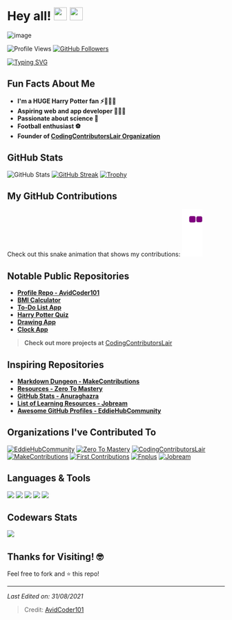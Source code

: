 # Hey all! <img src="https://media2.giphy.com/media/Lm5hxmmI6ucOQGfjKj/giphy.gif?cid=6c09b952o9xti0m387z597k2xqipch3qmqjydym98oef87ve&rid=giphy.gif&ct=s" width="30" height="30"> <img src="https://media.tenor.com/images/2adfe94e69139f3e22623b61d375a7a7/tenor.gif" width="30" height="30">

![image](https://user-images.githubusercontent.com/70807684/126077765-4f1f96ab-c054-4412-9f3a-1c977129a312.png)

![Profile Views](https://profile-counter.glitch.me/Ulises2024/count.svg)
[![GitHub Followers](https://img.shields.io/github/followers/Ulises2024.svg?style=social&label=Followers)](https://github.com/Ulises2024?tab=followers)

[![Typing SVG](https://readme-typing-svg.herokuapp.com?font=Architects+Daughter&color=7AF79A&size=30&lines=Hey!+It's+AvidCoder!;I'm+a+learning+developer...;I'm+a+CRAZY+football+fan;And+I'm+a+proud+GitHub+user)](https://git.io/typing-svg)

## Fun Facts About Me

- **I'm a HUGE Harry Potter fan ⚡🧙🏻‍♂️**
- **Aspiring web and app developer 👩🏻‍💻**
- **Passionate about science 🔬**
- **Football enthusiast ⚽**
- **Founder of [CodingContributorsLair Organization](https://github.com/CodingContributorsLair/)**

## GitHub Stats

![GitHub Stats](https://github-readme-stats.vercel.app/api?username=Ulises2024&show_icons=true&theme=radical)
[![GitHub Streak](https://github-readme-streak-stats.herokuapp.com/?user=Ulises2024&theme=radical)](https://git.io/streak-stats)
[![Trophy](https://github-profile-trophy.vercel.app/?username=Ulises2024)](https://github.com/ryo-ma/github-profile-trophy)

## My GitHub Contributions

Check out this snake animation that shows my contributions:
![Snake Animation](https://github.com/AvidCoder101/AvidCoder101/blob/output/github-contribution-grid-snake.gif)

## Notable Public Repositories

- **[Profile Repo - AvidCoder101](https://github.com/AvidCoder101/AvidCoder101)**
- **[BMI Calculator](https://github.com/AvidCoder101/BMICalculator)**
- **[To-Do List App](https://github.com/AvidCoder101/To-do-list)**
- **[Harry Potter Quiz](https://github.com/AvidCoder101/Harry-Potter-Quiz)**
- **[Drawing App](https://github.com/AvidCoder101/Drawing-App)**
- **[Clock App](https://github.com/AvidCoder101/Clock-App)**

> **Check out more projects at** [CodingContributorsLair](https://github.com/CodingContributorsLair)

## Inspiring Repositories

- **[Markdown Dungeon - MakeContributions](https://github.com/MakeContributions/markdown-dungeon)**
- **[Resources - Zero To Mastery](https://github.com/zero-to-mastery/resources)**
- **[GitHub Stats - Anuraghazra](https://github.com/anuraghazra/github-readme-stats)**
- **[List of Learning Resources - Jobream](https://github.com/Jobream/List-of-Learning-Resources)**
- **[Awesome GitHub Profiles - EddieHubCommunity](https://github.com/EddieHubCommunity/awesome-github-profiles)**

## Organizations I've Contributed To

[![EddieHubCommunity](https://avatars.githubusercontent.com/u/66388388?s=88&v=4)](https://github.com/EddieHubCommunity)
[![Zero To Mastery](https://avatars.githubusercontent.com/u/35373879?s=60&v=4)](https://github.com/zero-to-mastery)
[![CodingContributorsLair](https://avatars.githubusercontent.com/u/87652881?s=200&v=4)](https://github.com/CodingContributorsLair)
[![MakeContributions](https://avatars.githubusercontent.com/u/67384272?s=88&v=4)](https://github.com/MakeContributions)
[![First Contributions](https://avatars.githubusercontent.com/u/37713493?s=88&v=4)](https://github.com/firstcontributions)
[![Fnplus](https://avatars.githubusercontent.com/u/24355438?s=88&v=4)](https://github.com/fnplus)
[![Jobream](https://avatars.githubusercontent.com/u/68013560?s=88&v=4)](https://github.com/jobream)

## Languages & Tools

![](https://img.shields.io/badge/React-20232A?style=for-the-badge&logo=react&logoColor=61DAFB)
![](https://img.shields.io/badge/Markdown-000000?style=for-the-badge&logo=markdown&logoColor=white)
![](https://img.shields.io/badge/JavaScript-F7DF1E?style=for-the-badge&logo=javascript&logoColor=black)
![](https://img.shields.io/badge/HTML5-E34F26?style=for-the-badge&logo=html5&logoColor=white)
![](https://img.shields.io/badge/CSS3-1572B6?style=for-the-badge&logo=css3&logoColor=white)

## Codewars Stats

<img src="https://www.codewars.com/users/edu_Itis/badges/micro" width="200"/>

## Thanks for Visiting! 🤓

Feel free to fork and ⭐️ this repo!

---

_Last Edited on: 31/08/2021_

> Credit: [AvidCoder101](https://github.com/AvidCoder101)

